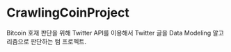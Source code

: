 # CrawlingCoinProject
Bitcoin 호재 판단을 위해 Twitter API를 이용해서 Twitter 글을 Data Modeling 알고리즘으로 판단하는 텀 프로젝트.